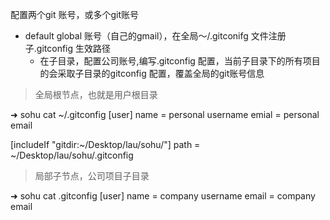 配置两个git 账号，或多个git账号

- default global 账号（自己的gmail），在全局～/.gitconifg 文件注册子.gitconfig 生效路径
  - 在子目录，配置公司账号,编写.gitconfig 配置，当前子目录下的所有项目的会采取子目录的gitconfig 配置，覆盖全局的git账号信息

> 全局根节点，也就是用户根目录

➜  sohu cat ~/.gitconfig
[user]
	name = personal username
	emial = personal email

[includeIf "gitdir:~/Desktop/lau/sohu/"]
	path = ~/Desktop/lau/sohu/.gitconfig

> 局部子节点，公司项目子目录

➜  sohu cat .gitconfig
[user]
	name = company username
	email = company email